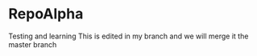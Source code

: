 # RepoAlpha
Testing and learning
This is edited in my branch and we will merge it the master branch
